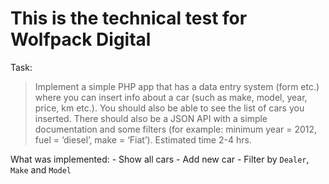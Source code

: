 # This is the technical test for Wolfpack Digital

Task:
> Implement a simple PHP app that has a data entry system (form etc.) where you can insert info about a car (such as make, model, year, price, km etc.). You should also be able to see the list of cars you inserted. There should also be a JSON API with a simple documentation and some filters (for example: minimum year = 2012, fuel = ‘diesel’, make = ‘Fiat’). Estimated time 2-4 hrs.

What was implemented:
    - Show all cars
    - Add new car
    - Filter by `Dealer`, `Make` and `Model`
